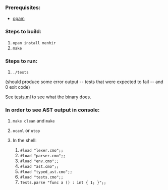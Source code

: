 ### Prerequisites:

- [opam](https://opam.ocaml.org/)

### Steps to build:

1. `opam install menhir`
2. `make`

### Steps to run:

1. `./tests`

(should produce some error output -- tests that were expected to fail -- and 0
exit code)

See [tests.ml](tests.ml) to see what the binary does.

### In order to see AST output in console:

1. `make clean` and `make`
2. `ocaml` or `utop`
3. In the shell:

   1. `#load "lexer.cmo";;`
   2. `#load "parser.cmo";;`
   3. `#load "env.cmo";;`
   4. `#load "ast.cmo";;`
   5. `#load "typed_ast.cmo";;`
   6. `#load "tests.cmo";;`
   7. `Tests.parse "func a () : int { 1; }";;`
